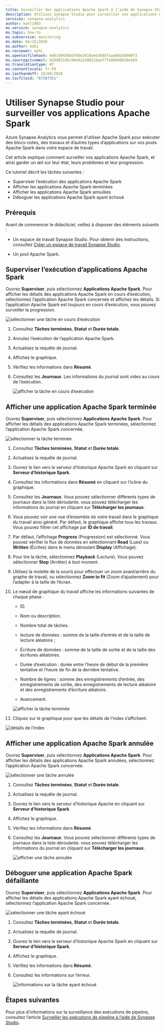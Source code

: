 ```yaml
---
title: Surveiller des applications Apache Spark à l’aide de Synapse Studio
description: Utilisez Synapse Studio pour surveiller vos applications Apache Spark.
services: synapse-analytics
author: matt1883
ms.service: synapse-analytics
ms.topic: how-to
ms.subservice: monitoring
ms.date: 04/15/2020
ms.author: mahi
ms.reviewer: mahi
ms.openlocfilehash: 4d6c50436ddf68e2610aeb10ddfaaab0a5d060f3
ms.sourcegitcommit: 829d951d5c90442a38012daaf77e86046018e5b9
ms.translationtype: HT
ms.contentlocale: fr-FR
ms.lasthandoff: 10/09/2020
ms.locfileid: "87387351"
---
```

# <a name="use-synapse-studio-to-monitor-your-apache-spark-applications"></a>Utiliser Synapse Studio pour surveiller vos applications Apache Spark

Azure Synapse Analytics vous permet d’utiliser Apache Spark pour exécuter des blocs-notes, des travaux et d’autres types d’applications sur vos pools Apache Spark dans votre espace de travail.

Cet article explique comment surveiller vos applications Apache Spark, et ainsi garder un œil sur leur état, leurs problèmes et leur progression.

Ce tutoriel décrit les tâches suivantes :

* Superviser l’exécution des applications Apache Spark
* Afficher les applications Apache Spark terminées
* Afficher les applications Apache Spark annulées
* Déboguer les applications Apache Spark ayant échoué

## <a name="prerequisites"></a>Prérequis

Avant de commencer le didacticiel, veillez à disposer des éléments suivants :

- Un espace de travail Synapse Studio. Pour obtenir des instructions, consultez [Créer un espace de travail Synapse Studio](https://docs.microsoft.com/azure/machine-learning/how-to-manage-workspace#create-a-workspace).

- Un pool Apache Spark.

## <a name="monitor-running-apache-spark-application"></a>Superviser l’exécution d’applications Apache Spark

Ouvrez **Superviser**, puis sélectionnez **Applications Apache Spark**. Pour afficher les détails des applications Apache Spark en cours d’exécution, sélectionnez l’application Apache Spark concernée et affichez les détails. Si l’application Apache Spark est toujours en cours d’exécution, vous pouvez surveiller la progression.

  ![sélectionner une tâche en cours d’exécution](./media/how-to-monitor-spark-applications/select-running-job.png)

1. Consultez **Tâches terminées**, **Statut** et **Durée totale**.

2. Annulez l’exécution de l’application Apache Spark.

3. Actualisez la requête de journal.

4. Affichez le graphique.

5. Vérifiez les informations dans **Résumé**.

6. Consultez les **Journaux**. Les informations du journal sont vides au cours de l’exécution.

    ![afficher la tâche en cours d’exécution](./media/how-to-monitor-spark-applications/view-running-job.png)

## <a name="view-completed-apache-spark-application"></a>Afficher une application Apache Spark terminée

Ouvrez **Superviser**, puis sélectionnez **Applications Apache Spark**. Pour afficher les détails des applications Apache Spark terminées, sélectionnez l’application Apache Spark concernée.

  ![sélectionner la tâche terminée](./media/how-to-monitor-spark-applications/select-completed-job.png)

1. Consultez **Tâches terminées**, **Statut** et **Durée totale**.

2. Actualisez la requête de journal.

3. Ouvrez le lien vers le serveur d’historique Apache Spark en cliquant sur **Serveur d’historique Spark**.

4. Consultez les informations dans **Résumé** en cliquant sur l’icône du graphique.

5. Consultez les **Journaux**. Vous pouvez sélectionner différents types de journaux dans la liste déroulante. vous pouvez télécharger les informations du journal en cliquant sur **Télécharger les journaux**.

6. Vous pouvez voir une vue d’ensemble de votre travail dans le graphique du travail ainsi généré. Par défaut, le graphique affiche tous les travaux. Vous pouvez filtrer cet affichage par **ID de travail**.

7. Par défaut, l’affichage **Progress** (Progression) est sélectionné. Vous pouvez vérifier le flux de données en sélectionnant **Read** (Lues) ou **Written** (Écrites) dans le menu déroulant **Display** (Affichage).

8. Pour lire la tâche, sélectionnez **Playback** (Lecture). Vous pouvez sélectionner **Stop** (Arrêter) à tout moment.

9. Utilisez la molette de la souris pour effectuer un zoom avant/arrière du graphe de travail, ou sélectionnez **Zoom to fit** (Zoom d’ajustement) pour l’adapter à la taille de l’écran.

10. Le nœud de graphique du travail affiche les informations suivantes de chaque phase :

    * ID.

    * Nom ou description.

    * Nombre total de tâches.

    * lecture de données : somme de la taille d’entrée et de la taille de lecture aléatoire ;

    * Écriture de données : somme de la taille de sortie et de la taille des écritures aléatoires.

    * Durée d’exécution : durée entre l’heure de début de la première tentative et l’heure de fin de la dernière tentative.

    * Nombre de lignes : somme des enregistrements d’entrée, des enregistrements de sortie, des enregistrements de lecture aléatoire et des enregistrements d’écriture aléatoire.

    * Avancement.

     ![afficher la tâche terminée](./media/how-to-monitor-spark-applications/view-completed-job.png)
    
11. Cliquez sur le graphique pour que les détails de l’index s’affichent.

   ![détails de l’index](./media/how-to-monitor-spark-applications/details-for-stage.png)

## <a name="view-canceled-apache-spark-application"></a>Afficher une application Apache Spark annulée

Ouvrez **Superviser**, puis sélectionnez **Applications Apache Spark**. Pour afficher les détails des applications Apache Spark annulées, sélectionnez l’application Apache Spark concernée.

 ![sélectionner une tâche annulée](./media/how-to-monitor-spark-applications/select-cancelled-job.png) 

1. Consultez **Tâches terminées**, **Statut** et **Durée totale**.

2. Actualisez la requête de journal.

3. Ouvrez le lien vers le serveur d’historique Apache en cliquant sur **Serveur d’historique Spark**.

4. Affichez le graphique.

5. Vérifiez les informations dans **Résumé**.

6. Consultez les **Journaux**. Vous pouvez sélectionner différents types de journaux dans la liste déroulante. vous pouvez télécharger les informations du journal en cliquant sur **Télécharger les journaux**.

   ![afficher une tâche annulée](./media/how-to-monitor-spark-applications/view-cancelled-job.png)

## <a name="debug-failed-apache-spark-application"></a>Déboguer une application Apache Spark défaillante

Ouvrez **Superviser**, puis sélectionnez **Applications Apache Spark**. Pour afficher les détails des applications Apache Spark ayant échoué, sélectionnez l’application Apache Spark concernée.

![sélectionner une tâche ayant échoué](./media/how-to-monitor-spark-applications/select-failed-job.png)

1. Consultez **Tâches terminées**, **Statut** et **Durée totale**.

2. Actualisez la requête de journal.

3. Ouvrez le lien vers le serveur d’historique Apache Spark en cliquant sur **Serveur d’historique Spark**.

4. Affichez le graphique.

5. Vérifiez les informations dans **Résumé**.

6. Consultez les informations sur l’erreur.

   ![informations sur la tâche ayant échoué](./media/how-to-monitor-spark-applications/failed-job-info.png)

## <a name="next-steps"></a>Étapes suivantes

Pour plus d’informations sur la surveillance des exécutions de pipeline, consultez l’article [Surveiller les exécutions de pipeline à l’aide de Synapse Studio](how-to-monitor-pipeline-runs.md).  
